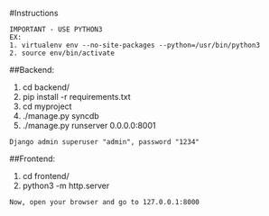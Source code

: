 #Instructions

```
IMPORTANT - USE PYTHON3
EX:
1. virtualenv env --no-site-packages --python=/usr/bin/python3
2. source env/bin/activate
```

##Backend:
1. cd backend/
2. pip install -r requirements.txt
3. cd myproject
4. ./manage.py syncdb
5. ./manage.py runserver 0.0.0.0:8001

```
Django admin superuser "admin", password "1234"
```

##Frontend:
1. cd frontend/
2. python3 -m http.server
```
Now, open your browser and go to 127.0.0.1:8000
```
